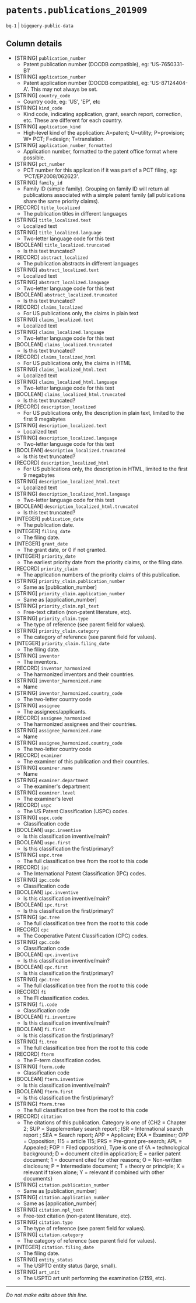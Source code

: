 # `patents.publications_201909`
`bq-1` | `bigquery-public-data`

## Column details
* [STRING]    `publication_number`
  - Patent publication number (DOCDB compatible), eg: 'US-7650331-B1'
* [STRING]    `application_number`
  - Patent application number (DOCDB compatible), eg: 'US-87124404-A'. This may not always be set.
* [STRING]    `country_code`
  - Country code, eg: 'US', 'EP', etc
* [STRING]    `kind_code`
  - Kind code, indicating application, grant, search report, correction, etc. These are different for each country.
* [STRING]    `application_kind`
  - High-level kind of the application: A=patent; U=utility; P=provision; W= PCT; F=design; T=translation.
* [STRING]    `application_number_formatted`
  - Application number, formatted to the patent office format where possible.
* [STRING]    `pct_number`
  - PCT number for this application if it was part of a PCT filing, eg: 'PCT/EP2008/062623'.
* [STRING]    `family_id`
  - Family ID (simple family). Grouping on family ID will return all publications associated with a simple patent family (all publications share the same priority claims).
* [RECORD]    `title_localized`
  - The publication titles in different languages
* [STRING]    `title_localized.text`
  - Localized text
* [STRING]    `title_localized.language`
  - Two-letter language code for this text
* [BOOLEAN]   `title_localized.truncated`
  - Is this text truncated?
* [RECORD]    `abstract_localized`
  - The publication abstracts in different languages
* [STRING]    `abstract_localized.text`
  - Localized text
* [STRING]    `abstract_localized.language`
  - Two-letter language code for this text
* [BOOLEAN]   `abstract_localized.truncated`
  - Is this text truncated?
* [RECORD]    `claims_localized`
  - For US publications only, the claims in plain text
* [STRING]    `claims_localized.text`
  - Localized text
* [STRING]    `claims_localized.language`
  - Two-letter language code for this text
* [BOOLEAN]   `claims_localized.truncated`
  - Is this text truncated?
* [RECORD]    `claims_localized_html`
  - For US publications only, the claims in HTML
* [STRING]    `claims_localized_html.text`
  - Localized text
* [STRING]    `claims_localized_html.language`
  - Two-letter language code for this text
* [BOOLEAN]   `claims_localized_html.truncated`
  - Is this text truncated?
* [RECORD]    `description_localized`
  - For US publications only, the description in plain text, limited to the first 9 megabytes
* [STRING]    `description_localized.text`
  - Localized text
* [STRING]    `description_localized.language`
  - Two-letter language code for this text
* [BOOLEAN]   `description_localized.truncated`
  - Is this text truncated?
* [RECORD]    `description_localized_html`
  - For US publications only, the description in HTML, limited to the first 9 megabytes
* [STRING]    `description_localized_html.text`
  - Localized text
* [STRING]    `description_localized_html.language`
  - Two-letter language code for this text
* [BOOLEAN]   `description_localized_html.truncated`
  - Is this text truncated?
* [INTEGER]   `publication_date`
  - The publication date.
* [INTEGER]   `filing_date`
  - The filing date.
* [INTEGER]   `grant_date`
  - The grant date, or 0 if not granted.
* [INTEGER]   `priority_date`
  - The earliest priority date from the priority claims, or the filing date.
* [RECORD]    `priority_claim`
  - The application numbers of the priority claims of this publication.
* [STRING]    `priority_claim.publication_number`
  - Same as [publication_number]
* [STRING]    `priority_claim.application_number`
  - Same as [application_number]
* [STRING]    `priority_claim.npl_text`
  - Free-text citation (non-patent literature, etc).
* [STRING]    `priority_claim.type`
  - The type of reference (see parent field for values).
* [STRING]    `priority_claim.category`
  - The category of reference (see parent field for values).
* [INTEGER]   `priority_claim.filing_date`
  - The filing date.
* [STRING]    `inventor`
  - The inventors.
* [RECORD]    `inventor_harmonized`
  - The harmonized inventors and their countries.
* [STRING]    `inventor_harmonized.name`
  - Name
* [STRING]    `inventor_harmonized.country_code`
  - The two-letter country code
* [STRING]    `assignee`
  - The assignees/applicants.
* [RECORD]    `assignee_harmonized`
  - The harmonized assignees and their countries.
* [STRING]    `assignee_harmonized.name`
  - Name
* [STRING]    `assignee_harmonized.country_code`
  - The two-letter country code
* [RECORD]    `examiner`
  - The examiner of this publication and their countries.
* [STRING]    `examiner.name`
  - Name
* [STRING]    `examiner.department`
  - The examiner's department
* [STRING]    `examiner.level`
  - The examiner's level
* [RECORD]    `uspc`
  - The US Patent Classification (USPC) codes.
* [STRING]    `uspc.code`
  - Classification code
* [BOOLEAN]   `uspc.inventive`
  - Is this classification inventive/main?
* [BOOLEAN]   `uspc.first`
  - Is this classification the first/primary?
* [STRING]    `uspc.tree`
  - The full classification tree from the root to this code
* [RECORD]    `ipc`
  - The International Patent Classification (IPC) codes.
* [STRING]    `ipc.code`
  - Classification code
* [BOOLEAN]   `ipc.inventive`
  - Is this classification inventive/main?
* [BOOLEAN]   `ipc.first`
  - Is this classification the first/primary?
* [STRING]    `ipc.tree`
  - The full classification tree from the root to this code
* [RECORD]    `cpc`
  - The Cooperative Patent Classification (CPC) codes.
* [STRING]    `cpc.code`
  - Classification code
* [BOOLEAN]   `cpc.inventive`
  - Is this classification inventive/main?
* [BOOLEAN]   `cpc.first`
  - Is this classification the first/primary?
* [STRING]    `cpc.tree`
  - The full classification tree from the root to this code
* [RECORD]    `fi`
  - The FI classification codes.
* [STRING]    `fi.code`
  - Classification code
* [BOOLEAN]   `fi.inventive`
  - Is this classification inventive/main?
* [BOOLEAN]   `fi.first`
  - Is this classification the first/primary?
* [STRING]    `fi.tree`
  - The full classification tree from the root to this code
* [RECORD]    `fterm`
  - The F-term classification codes.
* [STRING]    `fterm.code`
  - Classification code
* [BOOLEAN]   `fterm.inventive`
  - Is this classification inventive/main?
* [BOOLEAN]   `fterm.first`
  - Is this classification the first/primary?
* [STRING]    `fterm.tree`
  - The full classification tree from the root to this code
* [RECORD]    `citation`
  - The citations of this publication. Category is one of {CH2 = Chapter 2; SUP = Supplementary search report ; ISR = International search report ; SEA = Search report; APP = Applicant; EXA = Examiner; OPP = Opposition; 115 = article 115; PRS = Pre-grant pre-search; APL = Appealed; FOP = Filed opposition}, Type is one of {A = technological background; D = document cited in application; E = earlier patent document; 1 = document cited for other reasons; O = Non-written disclosure; P = Intermediate document; T = theory or principle; X = relevant if taken alone; Y = relevant if combined with other documents}
* [STRING]    `citation.publication_number`
  - Same as [publication_number]
* [STRING]    `citation.application_number`
  - Same as [application_number]
* [STRING]    `citation.npl_text`
  - Free-text citation (non-patent literature, etc).
* [STRING]    `citation.type`
  - The type of reference (see parent field for values).
* [STRING]    `citation.category`
  - The category of reference (see parent field for values).
* [INTEGER]   `citation.filing_date`
  - The filing date.
* [STRING]    `entity_status`
  - The USPTO entity status (large, small).
* [STRING]    `art_unit`
  - The USPTO art unit performing the examination (2159, etc).

-------------------------------------------------------------------------------
*Do not make edits above this line.*
